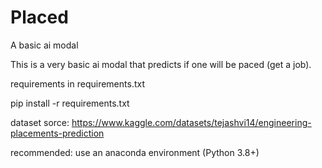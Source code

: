 # Placed
A basic ai modal

This is a very basic ai modal that predicts if one will be paced (get a job).

requirements in requirements.txt

pip install -r requirements.txt

dataset sorce: <https://www.kaggle.com/datasets/tejashvi14/engineering-placements-prediction>

recommended: use an anaconda environment (Python 3.8+)
